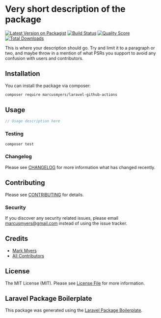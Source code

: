 # Very short description of the package

[![Latest Version on Packagist](https://img.shields.io/packagist/v/marcusmyers/laravel-github-actions.svg?style=flat-square)](https://packagist.org/packages/marcusmyers/laravel-github-actions)
[![Build Status](https://img.shields.io/travis/marcusmyers/laravel-github-actions/master.svg?style=flat-square)](https://travis-ci.org/marcusmyers/laravel-github-actions)
[![Quality Score](https://img.shields.io/scrutinizer/g/marcusmyers/laravel-github-actions.svg?style=flat-square)](https://scrutinizer-ci.com/g/marcusmyers/laravel-github-actions)
[![Total Downloads](https://img.shields.io/packagist/dt/marcusmyers/laravel-github-actions.svg?style=flat-square)](https://packagist.org/packages/marcusmyers/laravel-github-actions)

This is where your description should go. Try and limit it to a paragraph or two, and maybe throw in a mention of what PSRs you support to avoid any confusion with users and contributors.

## Installation

You can install the package via composer:

```bash
composer require marcusmyers/laravel-github-actions
```

## Usage

``` php
// Usage description here
```

### Testing

``` bash
composer test
```

### Changelog

Please see [CHANGELOG](CHANGELOG.md) for more information what has changed recently.

## Contributing

Please see [CONTRIBUTING](CONTRIBUTING.md) for details.

### Security

If you discover any security related issues, please email marcusmyers@gmail.com instead of using the issue tracker.

## Credits

- [Mark Myers](https://github.com/marcusmyers)
- [All Contributors](../../contributors)

## License

The MIT License (MIT). Please see [License File](LICENSE.md) for more information.

## Laravel Package Boilerplate

This package was generated using the [Laravel Package Boilerplate](https://laravelpackageboilerplate.com).
